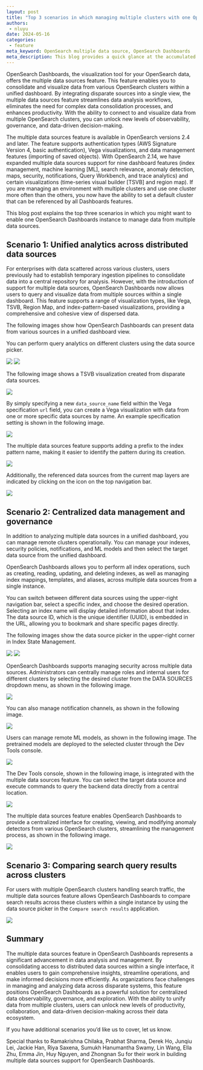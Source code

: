 ```yaml
---
layout: post
title: "Top 3 scenarios in which managing multiple clusters with one OpenSearch Dashboards instance is a life saver"
authors:
 - nluyu
date: 2024-05-16
categories:
 - feature
meta_keyword: OpenSearch multiple data source, OpenSearch Dashboards
meta_description: This blog provides a quick glance at the accumulated features of multi-data sources from version 2.4 to 2.14 and how these features empower your productivity with unified experience. 
---  
```


OpenSearch Dashboards, the visualization tool for your OpenSearch data, offers the multiple data sources feature. This feature enables you to consolidate and visualize data from various OpenSearch clusters within a unified dashboard. By integrating disparate sources into a single view, the multiple data sources feature streamlines data analysis workflows, eliminates the need for complex data consolidation processes, and enhances productivity. With the ability to connect to and visualize data from multiple OpenSearch clusters, you can unlock new levels of observability, governance, and data-driven decision-making.

The multiple data sources feature is available in OpenSearch versions 2.4 and later. The feature supports authentication types (AWS Signature Version 4, basic authentication), Vega visualizations, and data management features (importing of saved objects). With OpenSearch 2.14, we have expanded multiple data sources support for nine dashboard features (index management, machine learning [ML], search relevance, anomaly detection, maps, security, notifications, Query Workbench, and trace analytics) and certain visualizations (time-series visual builder [TSVB] and region map). If you are managing an environment with multiple clusters and use one cluster more often than the others, you now have the ability to set a default cluster that can be referenced by all Dashboards features.

This blog post explains the top three scenarios in which you might want to enable one OpenSearch Dashboards instance to manage data from multiple data sources. 

## Scenario 1: Unified analytics across distributed data sources
For enterprises with data scattered across various clusters, users previously had to establish temporary ingestion pipelines to consolidate data into a central repository for analysis. However, with the introduction of support for multiple data sources, OpenSearch Dashboards now allows users to query and visualize data from multiple sources within a single dashboard. This feature supports a range of visualization types, like Vega, TSVB, Region Map, and index-pattern-based visualizations, providing a comprehensive and cohesive view of dispersed data. 

The following images show how OpenSearch Dashboards can present data from various sources in a unified dashboard view.

You can perform query analytics on different clusters using the data source picker.

<img src="/assets/media/blog-images/2024-05-16-top3-scenarios-where-managing-multiple-clusters-with-one-opensearch-dashboards-is-a-life-saver/discover.png"/>

<img src="/assets/media/blog-images/2024-05-16-top3-scenarios-where-managing-multiple-clusters-with-one-opensearch-dashboards-is-a-life-saver/dashboards_overall.png"/>

The following image shows a TSVB visualization created from disparate data sources. 

<img src="/assets/media/blog-images/2024-05-16-top3-scenarios-where-managing-multiple-clusters-with-one-opensearch-dashboards-is-a-life-saver/tsvb_overall.png"/>

By simply specifying a new `data_source_name` field within the Vega specification `url` field, you can create a Vega visualization with data from one or more specific data sources by name. An example specification setting is shown in the following image.

<img src="/assets/media/blog-images/2024-05-16-top3-scenarios-where-managing-multiple-clusters-with-one-opensearch-dashboards-is-a-life-saver/vega_overall.png"/>

The multiple data sources feature supports adding a prefix to the index pattern name, making it easier to identify the pattern during its creation.

<img src="/assets/media/blog-images/2024-05-16-top3-scenarios-where-managing-multiple-clusters-with-one-opensearch-dashboards-is-a-life-saver/maps_1.png"/>

Additionally, the referenced data sources from the current map layers are indicated by clicking on the icon on the top navigation bar.

<img src="/assets/media/blog-images/2024-05-16-top3-scenarios-where-managing-multiple-clusters-with-one-opensearch-dashboards-is-a-life-saver/maps_2.png"/>

## Scenario 2: Centralized data management and governance

In addition to analyzing multiple data sources in a unified dashboard, you can manage remote clusters operationally. You can manage your indexes, security policies, notifications, and ML models and then select the target data source from the unified dashboard.

OpenSearch Dashboards allows you to perform all index operations, such as creating, reading, updating, and deleting indexes, as well as managing index mappings, templates, and aliases, across multiple data sources from a single instance. 

You can switch between different data sources using the upper-right navigation bar, select a specific index, and choose the desired operation. Selecting an index name will display detailed information about that index. The data source ID, which is the unique identifier (UUID), is embedded in the URL, allowing you to bookmark and share specific pages directly. 

The following images show the data source picker in the upper-right corner in Index State Management.

<img src="/assets/media/blog-images/2024-05-16-top3-scenarios-where-managing-multiple-clusters-with-one-opensearch-dashboards-is-a-life-saver/indexes_overview.png"/>

<img src="/assets/media/blog-images/2024-05-16-top3-scenarios-where-managing-multiple-clusters-with-one-opensearch-dashboards-is-a-life-saver/detailed_index.png"/>

OpenSearch Dashboards supports managing security across multiple data sources. Administrators can centrally manage roles and internal users for different clusters by selecting the desired cluster from the DATA SOURCES dropdown menu, as shown in the following image.

<img src="/assets/media/blog-images/2024-05-16-top3-scenarios-where-managing-multiple-clusters-with-one-opensearch-dashboards-is-a-life-saver/roles_overview.png"/>

You can also manage notification channels, as shown in the following image.

<img src="/assets/media/blog-images/2024-05-16-top3-scenarios-where-managing-multiple-clusters-with-one-opensearch-dashboards-is-a-life-saver/channels_overview.png"/>

Users can manage remote ML models, as shown in the following image. The pretrained models are deployed to the selected cluster through the Dev Tools console. 

<img src="/assets/media/blog-images/2024-05-16-top3-scenarios-where-managing-multiple-clusters-with-one-opensearch-dashboards-is-a-life-saver/models_overview.png"/>

The Dev Tools console, shown in the following image, is integrated with the multiple data sources feature. You can select the target data source and execute commands to query the backend data directly from a central location. 

<img src="/assets/media/blog-images/2024-05-16-top3-scenarios-where-managing-multiple-clusters-with-one-opensearch-dashboards-is-a-life-saver/devtool.png"/>

The multiple data sources feature enables OpenSearch Dashboards to provide a centralized interface for creating, viewing, and modifying anomaly detectors from various OpenSearch clusters, streamlining the management process, as shown in the following image.  

<img src="/assets/media/blog-images/2024-05-16-top3-scenarios-where-managing-multiple-clusters-with-one-opensearch-dashboards-is-a-life-saver/detector_detail.png"/>


## Scenario 3: Comparing search query results across clusters

For users with multiple OpenSearch clusters handling search traffic, the multiple data sources feature allows OpenSearch Dashboards to compare search results across these clusters within a single instance by using the data source picker in the `Compare search results` application.

<img src="/assets/media/blog-images/2024-05-16-top3-scenarios-where-managing-multiple-clusters-with-one-opensearch-dashboards-is-a-life-saver/compare_queries.png"/>


## Summary
The multiple data sources feature in OpenSearch Dashboards represents a significant advancement in data analysis and management. By consolidating access to distributed data sources within a single interface, it enables users to gain comprehensive insights, streamline operations, and make informed decisions more efficiently. As organizations face challenges in managing and analyzing data across disparate systems, this feature positions OpenSearch Dashboards as a powerful solution for centralized data observability, governance, and exploration. With the ability to unify data from multiple clusters, users can unlock new levels of productivity, collaboration, and data-driven decision-making across their data ecosystem.

If you have additional scenarios you’d like us to cover, let us know.

Special thanks to Ramakrishna Chilaka, Prabhat Sharma, Derek Ho, Junqiu Lei, Jackie Han, Riya Saxena, Sumukh Hanumantha Swamy, Lin Wang, Ella Zhu, Emma Jin, Huy Nguyen, and Zhongnan Su for their work in building multiple data sources support for OpenSearch Dashboards.



